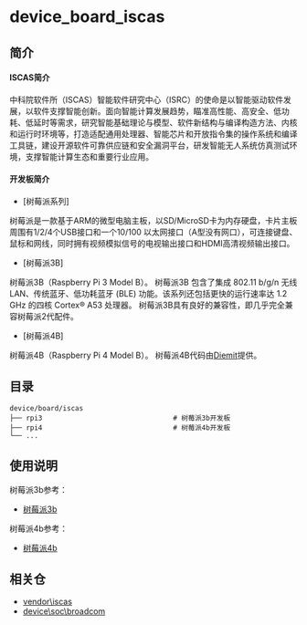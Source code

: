# device_board_iscas

## 简介

#### ISCAS简介

中科院软件所（ISCAS）智能软件研究中心（ISRC）的使命是以智能驱动软件发展，以软件支撑智能创新。面向智能计算发展趋势，瞄准高性能、高安全、低功耗、低延时等需求，研究智能基础理论与模型、软件新结构与编译构造方法、内核和运行时环境等，打造适配通用处理器、智能芯片和开放指令集的操作系统和编译工具链，建设开源软件可靠供应链和安全漏洞平台，研发智能无人系统仿真测试环境，支撑智能计算生态和重要行业应用。

#### 开发板简介

- [树莓派系列]

树莓派是一款基于ARM的微型电脑主板，以SD/MicroSD卡为内存硬盘，卡片主板周围有1/2/4个USB接口和一个10/100 以太网接口（A型没有网口），可连接键盘、鼠标和网线，同时拥有视频模拟信号的电视输出接口和HDMI高清视频输出接口。

- [树莓派3B]

树莓派3B（Raspberry Pi 3 Model B）。 树莓派3B 包含了集成 802.11 b/g/n 无线 LAN、传统蓝牙、低功耗蓝牙 (BLE) 功能。该系列还包括更快的运行速率达 1.2 GHz 的四核 Cortex® A53 处理器。 树莓派3B具有良好的兼容性，即几乎完全兼容树莓派2代配件。

- [树莓派4B]

树莓派4B（Raspberry Pi 4 Model B）。 树莓派4B代码由[Diemit](https://gitee.com/diemit)提供。


## 目录

```
device/board/iscas
├── rpi3                                # 树莓派3b开发板
├── rpi4                                # 树莓派4b开发板
└── ...
```

## 使用说明

树莓派3b参考：
- [树莓派3b](https://gitee.com/openharmony-sig/device_board_iscas/blob/OpenHarmony-3.2-Beta4/rpi3/README_zh.md)

树莓派4b参考：
- [树莓派4b](https://gitee.com/openharmony-sig/device_board_iscas/blob/OpenHarmony-3.2-Beta4/rpi4/README_zh.md)


## 相关仓

* [vendor\iscas](https://gitee.com/openharmony-sig/vendor_iscas)
* [device\soc\broadcom](https://gitee.com/openharmony-sig/device_soc_broadcom)